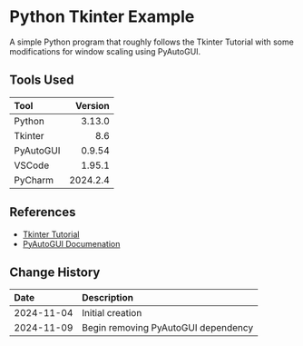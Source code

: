 # Python Tkinter Example
A simple Python program that roughly follows the Tkinter Tutorial with some
modifications for window scaling using PyAutoGUI.

## Tools Used

| Tool        |  Version |
|:------------|---------:|
| Python      |   3.13.0 |
| Tkinter     |      8.6 |
| PyAutoGUI   |   0.9.54 |
| VSCode      |   1.95.1 |
| PyCharm     | 2024.2.4 |

## References

* [Tkinter Tutorial](https://www.pythontutorial.net/tkinter/)
* [PyAutoGUI Documenation](https://pyautogui.readthedocs.io/en/latest/)

## Change History

| Date       | Description                         |
|:-----------|:------------------------------------|
| 2024-11-04 | Initial creation                    |
| 2024-11-09 | Begin removing PyAutoGUI dependency |
